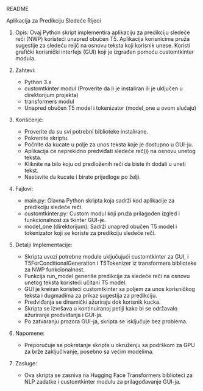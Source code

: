 README

Aplikacija za Predikciju Sledeće Rijeci

1. Opis:
   Ovaj Python skript implementira aplikaciju za predikciju sledeće reči (NWP) koristeći unapred obučen T5. Aplikacija korisnicima pruža sugestije za sledeću reijč na osnovu teksta koji korisnik unese. Koristi grafički korisnički interfejs (GUI) koji je izgrađen pomoću customtkinter modula.

2. Zahtevi:
   - Python 3.x
   - customtkinter modul (Proverite da li je instaliran ili je uključen u direktorijum projekta)
   - transformers modul 
   - Unapred obučen T5 model i tokenizator (model_one u ovom slučaju)

3. Korišćenje:
   - Proverite da su svi potrebni biblioteke instalirane.
   - Pokrenite skriptu.
   - Počnite da kucate u polje za unos teksta koje je dostupno u GUI-ju.
   - Aplikacija će neprekidno predviđati sledeće reč(i) na osnovu unetog teksta.
   - Kliknite na bilo koju od predloženih reči da biste ih dodali u uneti tekst.
   - Nastavite da kucate i birate prijedloge po želji.

4. Fajlovi:
   - main.py: Glavna Python skripta koja sadrži kod aplikacije za predikciju sledeće reči.
   - customtkinter.py: Custom modul koji pruža prilagođen izgled i funkcionalnost za tkinter GUI-je.
   - model_one (direktorijum): Sadrži unapred obučen T5 model i tokenizator koji se koriste za predikciju sledeće reči.

5. Detalji Implementacije:
   - Skripta uvozi potrebne module uključujući customtkinter za GUI, i T5ForConditionalGeneration i T5Tokenizer iz transformers biblioteke za NWP funkcionalnost.
   - Funkcija run_model generiše predikcije za sledeće reči na osnovu unetog teksta koristeći učitani T5 model.
   - GUI je kreiran koristeći customtkinter sa poljem za unos korisničkog teksta i dugmadima za prikaz sugestija za predikciju.
   - Predviđanja se dinamički ažuriraju dok korisnik kucka.
   - Skripta se izvršava u kontinuiranoj petlji kako bi se održavalo ažuriranje predviđanja i GUI-ja.
   - Po zatvaranju prozora GUI-ja, skripta se isključuje bez problema.

6. Napomene:
   - Preporučuje se pokretanje skripte u okruženju sa podrškom za GPU za brže zaključivanje, posebno sa većim modelima.

7. Zasluge:
   - Ova skripta se zasniva na Hugging Face Transformers biblioteci za NLP zadatke i customtkinter modulu za prilagođavanje GUI-ja.
